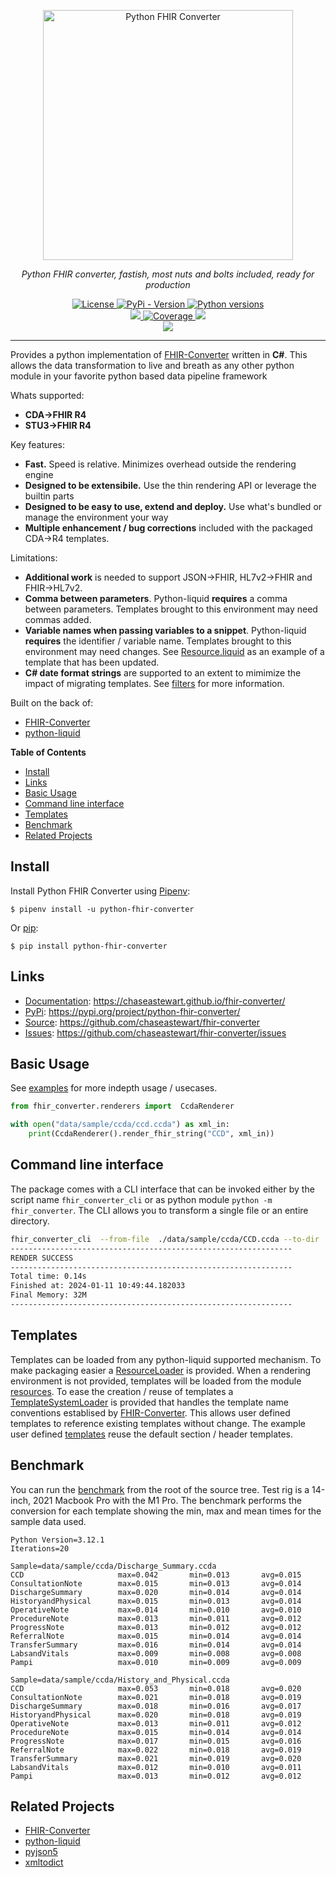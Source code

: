 <!--intro-start-->
<p align="center">
  <img src="https://github.com/chaseastewart/fhir-converter/blob/main/logo.png?raw=true" width="400" alt="Python FHIR Converter"/>
</p>
<p align="center">
    <em>Python FHIR converter, fastish, most nuts and bolts included, ready for production</em>
</p>
<p align="center">
<a href="https://github.com/chaseastewart/fhir-converter/blob/main/LICENSE" target="_blank">
  <img src="https://img.shields.io/pypi/l/python-liquid.svg?style=flat-square" alt="License">
</a>
<a href="https://pypi.org/project/python-fhir-converter/" target="_blank">
  <img src="https://img.shields.io/pypi/v/python-fhir-converter.svg?style=flat-square" alt="PyPi - Version">
</a>
<a href="https://pypi.org/project/python-fhir-converter" target="_blank">
  <img src="https://img.shields.io/pypi/pyversions/python-fhir-converter.svg?style=flat-square" alt="Python versions">
</a>
<br>
<a href="https://github.com/chaseastewart/fhir-converter/actions?query=workflow%3Apython-package">
    <img src="https://img.shields.io/github/actions/workflow/status/chaseastewart/fhir-converter/python-package.yml?style=flat-square&brach=main" />
</a>
<a href="https://coverage-badge.samuelcolvin.workers.dev/redirect/chaseastewart/fhir-converter" target="_blank">
    <img src="https://coverage-badge.samuelcolvin.workers.dev/chaseastewart/fhir-converter.svg" alt="Coverage">
</a>
<a href="https://black.readthedocs.io/en/stable/index.html" target="_blank">
  <img src="https://img.shields.io/badge/code%20style-black-000000.svg?style=flat-square" />
</a>
<br>
<a href="https://pepy.tech/project/python-fhir-converter" target="_blank">
  <img src="https://static.pepy.tech/badge/python-fhir-converter/month" />
</a>
</p>

---

Provides a python implementation of [FHIR-Converter](https://github.com/microsoft/FHIR-Converter) written in **C#**. This allows the data transformation to live and breath as any other python module in your favorite python based data pipeline framework

Whats supported:

* **CDA->FHIR R4**
* **STU3->FHIR R4**

Key features:

* **Fast.** Speed is relative. Minimizes overhead outside the rendering engine
* **Designed to be extensibile.** Use the thin rendering API or leverage the builtin parts
* **Designed to be easy to use, extend and deploy.** Use what's bundled or manage the environment your way
* **Multiple enhancement / bug corrections** included with the packaged CDA->R4 templates.

Limitations:

* **Additional work** is needed to support JSON->FHIR, HL7v2->FHIR and FHIR->HL7v2.
* **Comma between parameters**. Python-liquid **requires** a comma between parameters. Templates brought to this environment may need commas added.
* **Variable names when passing variables to a snippet**. Python-liquid **requires** the identifier / variable name. Templates brought to this environment may need changes. See [Resource.liquid](https://github.com/chaseastewart/fhir-converter/blob/main/fhir_converter/templates/stu3/Resource.liquid) as an example of a template that has been updated.
* **C# date format strings** are supported to an extent to mimimize the impact of migrating templates. See [filters](https://github.com/chaseastewart/fhir-converter/blob/cf3311cc2cc0acd3e9105dfc5ba23bb1d06d8393/fhir_converter/filters.py) for more information.

Built on the back of:

* [FHIR-Converter](https://github.com/microsoft/FHIR-Converter)
* [python-liquid](https://github.com/jg-rp/liquid)

<!--intro-end-->
**Table of Contents**

- [Install](#install)
- [Links](#links)
- [Basic Usage](#basic-usage)
- [Command line interface](#command-line-interface)
- [Templates](#templates)
- [Benchmark](#benchmark)
- [Related Projects](#related-projects)


<!--body-start-->
## Install

Install Python FHIR Converter using [Pipenv](https://pipenv.pypa.io/en/latest/):

```shell
$ pipenv install -u python-fhir-converter
```

Or [pip](https://pip.pypa.io/en/stable/getting-started/):

```shell
$ pip install python-fhir-converter
```


## Links

- [Documentation](https://chaseastewart.github.io/fhir-converter/): https://chaseastewart.github.io/fhir-converter/
- [PyPi](https://pypi.org/project/python-fhir-converter/): https://pypi.org/project/python-fhir-converter/
- [Source](https://github.com/chaseastewart/fhir-converter): https://github.com/chaseastewart/fhir-converter 
- [Issues](https://github.com/chaseastewart/fhir-converter/issues): https://github.com/chaseastewart/fhir-converter/issues


## Basic Usage
See [examples](https://github.com/chaseastewart/fhir-converter/blob/main/scripts/examples.py) for more indepth usage / usecases.

```python
from fhir_converter.renderers import  CcdaRenderer

with open("data/sample/ccda/ccd.ccda") as xml_in:
    print(CcdaRenderer().render_fhir_string("CCD", xml_in))
```

## Command line interface

The package comes with a CLI interface that can be invoked either by the script name
``fhir_converter_cli`` or as python module ``python -m fhir_converter``. The CLI allows you to transform a single file or an entire directory.

```bash
fhir_converter_cli  --from-file  ./data/sample/ccda/CCD.ccda --to-dir ./data/out --template-name CCD
---------------------------------------------------------------
RENDER SUCCESS
---------------------------------------------------------------
Total time: 0.14s
Finished at: 2024-01-11 10:49:44.182033
Final Memory: 32M
---------------------------------------------------------------
```


## Templates

Templates can be loaded from any python-liquid supported mechanism. To make packaging easier a [ResourceLoader](https://chaseastewart.github.io/fhir-converter/docstrings/loaders/#class-resourceloader) is provided. When a rendering environment is not provided, templates will be loaded from the module [resources](https://github.com/chaseastewart/fhir-converter/tree/main/fhir_converter/templates/). To ease the creation / reuse of templates a [TemplateSystemLoader](https://chaseastewart.github.io/fhir-converter/docstrings/loaders/#class-templatesystemloader) is provided that handles the template name conventions establised by [FHIR-Converter](https://github.com/microsoft/FHIR-Converter). This allows user defined templates to reference existing templates without change. The example user defined [templates](https://github.com/chaseastewart/fhir-converter/tree/main/data/templates/ccda) reuse the default section / header templates.


## Benchmark

You can run the [benchmark](https://github.com/chaseastewart/fhir-converter/blob/main/scripts/benchmark.py) from the root of the source tree. Test rig is a 14-inch, 2021 Macbook Pro with the M1 Pro. The benchmark performs the conversion for each template showing the min, max and mean times for the sample data used.

```text
Python Version=3.12.1
Iterations=20

Sample=data/sample/ccda/Discharge_Summary.ccda
CCD                     max=0.042       min=0.013       avg=0.015
ConsultationNote        max=0.015       min=0.013       avg=0.014
DischargeSummary        max=0.020       min=0.014       avg=0.014
HistoryandPhysical      max=0.015       min=0.013       avg=0.014
OperativeNote           max=0.014       min=0.010       avg=0.010
ProcedureNote           max=0.013       min=0.011       avg=0.012
ProgressNote            max=0.013       min=0.012       avg=0.012
ReferralNote            max=0.015       min=0.014       avg=0.014
TransferSummary         max=0.016       min=0.014       avg=0.014
LabsandVitals           max=0.009       min=0.008       avg=0.008
Pampi                   max=0.010       min=0.009       avg=0.009

Sample=data/sample/ccda/History_and_Physical.ccda
CCD                     max=0.053       min=0.018       avg=0.020
ConsultationNote        max=0.021       min=0.018       avg=0.019
DischargeSummary        max=0.018       min=0.016       avg=0.017
HistoryandPhysical      max=0.020       min=0.018       avg=0.019
OperativeNote           max=0.013       min=0.011       avg=0.012
ProcedureNote           max=0.015       min=0.014       avg=0.014
ProgressNote            max=0.017       min=0.015       avg=0.016
ReferralNote            max=0.022       min=0.018       avg=0.019
TransferSummary         max=0.021       min=0.019       avg=0.020
LabsandVitals           max=0.012       min=0.010       avg=0.011
Pampi                   max=0.013       min=0.012       avg=0.012
```


## Related Projects

- [FHIR-Converter](https://github.com/microsoft/FHIR-Converter)
- [python-liquid](https://github.com/jg-rp/liquid)
- [pyjson5](https://github.com/Kijewski/pyjson5)
- [xmltodict](https://github.com/martinblech/xmltodict)
<!--body-end-->